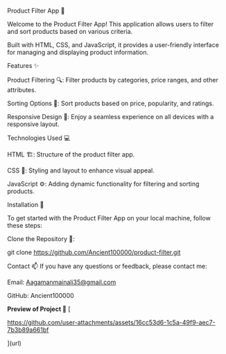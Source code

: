 Product Filter App 🛒

Welcome to the Product Filter App! This application allows users to filter and sort products based on various criteria.

Built with HTML, CSS, and JavaScript, it provides a user-friendly interface for managing and displaying product information.

Features ✨

Product Filtering 🔍: Filter products by categories, price ranges, and other attributes.

Sorting Options 🔄: Sort products based on price, popularity, and ratings.

Responsive Design 📱: Enjoy a seamless experience on all devices with a responsive layout.

Technologies Used 💻

HTML 🏗️: Structure of the product filter app.

CSS 🎨: Styling and layout to enhance visual appeal.

JavaScript ⚙️: Adding dynamic functionality for filtering and sorting products.

Installation 🔧

To get started with the Product Filter App on your local machine, follow these steps:


Clone the Repository 🚀:

git clone https://github.com/Ancient100000/product-filter.git


Contact 📫
If you have any questions or feedback, please contact me:

Email: Aagamanmainali35@gmail.com

GitHub: Ancient100000



**Preview of Project 📸**
[

https://github.com/user-attachments/assets/16cc53d6-1c5a-49f9-aec7-7b3b89a661bf

](url)

